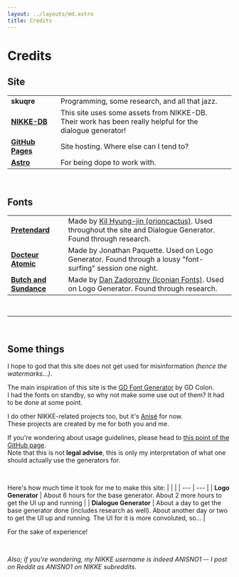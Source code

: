 ```yaml
---
layout: ../layouts/md.astro
title: Credits
---
```


# Credits

## Site
| | |
| --- | --- |
| **skuqre** | Programming, some research, and all that jazz. |
| [**NIKKE-DB**](https://nikke-db.pages.dev) | This site uses some assets from NIKKE-DB.<br>Their work has been really helpful for the dialogue generator! |
| [**GitHub Pages**](https://pages.github.com) | Site hosting. Where else can I tend to? |
| [**Astro**](https://astro.build) | For being dope to work with. |

<br>

## Fonts
| | |
| --- | --- |
| [**Pretendard**](https://cactus.tistory.com/306) | Made by [Kil Hyung-jin (orioncactus)](https://github.com/orioncactus). Used throughout the site and Dialogue Generator. Found through research. |
| [**Docteur Atomic**](https://www.dafont.com/docteur-atomic.font) | Made by Jonathan Paquette. Used on Logo Generator. Found through a lousy "font-surfing" session one night. |
| [**Butch and Sundance**](https://www.dafont.com/butch-sundance.font) | Made by [Dan Zadorozny (Iconian Fonts)](https://www.iconian.com). Used on Logo Generator. Found through research. |

<br>

---

<br>

## Some things

I hope to god that this site does not get used for misinformation *(hence the watermarks...)*.

The main inspiration of this site is the [GD Font Generator](https://gdcolon.com/gdfont) by GD Colon. <br>
I had the fonts on standby, so why not make some use out of them? It had to be done at some point.

I do other NIKKE-related projects too, but it's [Anisé](https://github.com/skuqre/anise) for now.<br>
These projects are created by me for both you and me.

If you're wondering about usage guidelines, please head to [this point of the GitHub page](https://github.com/skuqre/nikke-font-generator#usage).<br>
Note that this is not **legal advise**, this is only my interpretation of what one should actually use the generators for.

<br>

Here's how much time it took for me to make this site:
| | |
| --- | --- |
| **Logo Generator** | About 6 hours for the base generator. About 2 more hours to get the UI up and running |
| **Dialogue Generator** | About a day to get the base generator done (includes research as well). About another day or two to get the UI up and running. The UI for it is more convoluted, so... |

For the sake of experience!

<br>

*Also; if you're wondering, my NIKKE username is indeed ANISNO1 -- I post on Reddit as ANISNO1 on NIKKE subreddits.*

<br>

